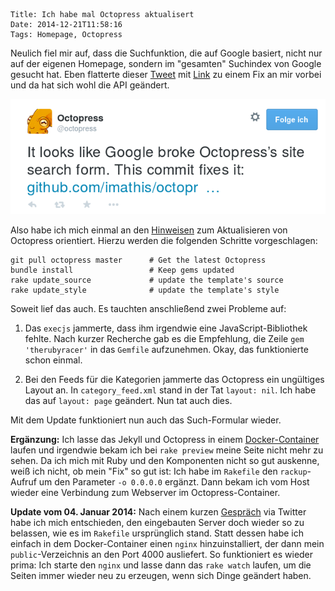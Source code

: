 	Title: Ich habe mal Octopress aktualisert
	Date: 2014-12-21T11:58:16
	Tags: Homepage, Octopress 

Neulich fiel mir auf, dass die Suchfunktion, die auf Google basiert,
nicht nur auf der eigenen Homepage, sondern im "gesamten" Suchindex
von Google gesucht hat. Eben flatterte dieser
[Tweet](https://twitter.com/octopress/status/546528904115404800) mit
[Link](https://github.com/imathis/octopress/commit/514ed5eb9f6bb91a6f3288febf3c2ba892a9b693)
zu einem Fix an mir vorbei und da hat sich wohl die API geändert. 

![Octopress-Tweet](/img/2014-12-21-octopress.png)

Also habe ich mich einmal an den
[Hinweisen](http://octopress.org/docs/updating/) zum Aktualisieren von
Octopress orientiert. Hierzu werden die folgenden Schritte vorgeschlagen:

```
git pull octopress master      # Get the latest Octopress
bundle install                 # Keep gems updated
rake update_source             # update the template's source
rake update_style              # update the template's style
```

Soweit lief das auch. Es tauchten anschließend zwei Probleme auf:

1. Das `execjs` jammerte, dass ihm irgendwie eine
   JavaScript-Bibliothek fehlte. Nach kurzer Recherche gab es die
   Empfehlung, die Zeile `gem 'therubyracer'` in das `Gemfile`
   aufzunehmen. Okay, das funktionierte schon einmal.

2. Bei den Feeds für die Kategorien jammerte das Octopress ein
   ungültiges Layout an. In `category_feed.xml` stand in der Tat
   `layout: nil`. Ich habe das auf `layout: page` geändert. Nun tat
   auch dies.

Mit dem Update funktioniert nun auch das Such-Formular wieder. 

**Ergänzung:** Ich lasse das Jekyll und Octopress in einem
   [Docker-Container](/blog/2014/06/10/relaunch-fast-fertig/) laufen und irgendwie bekam ich bei `rake preview`
   meine Seite nicht mehr zu sehen. Da ich mich mit Ruby und den
   Komponenten nicht so gut auskenne, weiß ich nicht, ob mein "Fix" so
   gut ist: Ich habe im `Rakefile` den `rackup`-Aufruf um den
   Parameter `-o 0.0.0.0` ergänzt. Dann bekam ich vom Host wieder eine
   Verbindung zum Webserver im Octopress-Container. 

**Update vom 04. Januar 2014:** Nach einem kurzen
  [Gespräch](https://twitter.com/Krrrcks/status/546667456128114688)
  via Twitter habe ich mich entschieden, den eingebauten Server doch
  wieder so zu belassen, wie es im `Rakefile` ursprünglich
  stand. Statt dessen habe ich einfach in dem Docker-Container einen
  `nginx` hinzuinstalliert, der dann mein `public`-Verzeichnis an den
  Port 4000 ausliefert. So funktioniert es wieder prima: Ich starte
  den `nginx` und lasse dann das `rake watch` laufen, um die Seiten
  immer wieder neu zu erzeugen, wenn sich Dinge geändert haben. 
